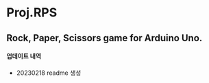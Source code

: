 # Proj.RPS
Rock, Paper, Scissors game for Arduino Uno.
------------
#### 업데이트 내역
- 20230218 readme 생성
